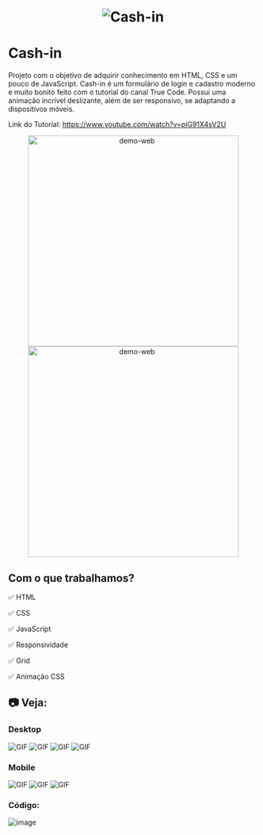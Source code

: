 <h1 align="center">
    <img alt="Cash-in" src="github/logo.svg" />
</h1>

# Cash-in 
Projeto com o objetivo de adquirir conhecimento em HTML, CSS e um pouco de JavaScript. Cash-in é um formulário de login e cadastro moderno e muito bonito feito com o tutorial do canal True Code. Possui uma animação incrível deslizante, além de ser responsivo, se adaptando a dispositivos móveis.

Link do Tutorial: https://www.youtube.com/watch?v=piG91X4sV2U


<div align="center" >
  <img src="./github/desktop.png" alt="demo-web" height="425">
  <img src="./github/mobile.png" alt="demo-web" height="425">
</div>

## Com o que trabalhamos? 
✅ HTML

✅ CSS

✅ JavaScript

✅ Responsividade

✅ Grid

✅ Animação CSS

## :camera: Veja:

### Desktop
![GIF](github/cash-in.gif)
![GIF](github/cash-in2.gif)
![GIF](github/cash-in3.gif)
![GIF](github/cash-in4.gif)


### Mobile
![GIF](github/cash-in5.gif)
![GIF](github/cash-in6.gif)
![GIF](github/cash-in7.gif)


### Código:
![image](github/codigo.JPG)





